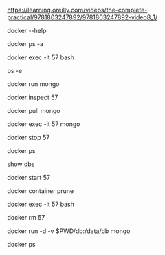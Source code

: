 https://learning.oreilly.com/videos/the-complete-practical/9781803247892/9781803247892-video8_1/

docker --help

docker ps -a

docker exec -it 57 bash

ps -e

docker run mongo

docker inspect 57

docker pull mongo

docker exec -it 57 mongo 

docker stop 57

docker ps

show dbs


docker start 57

docker container prune

docker exec -it 57 bash

docker rm 57

docker run -d -v $PWD/db:/data/db mongo

docker ps


